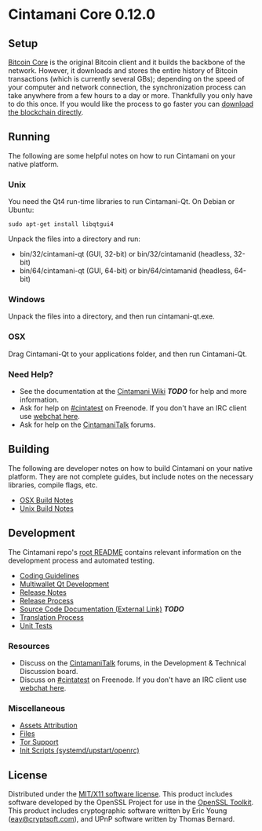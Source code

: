 Cintamani Core 0.12.0
=====================

Setup
---------------------
[Bitcoin Core](http://bitcoin.org/en/download) is the original Bitcoin client and it builds the backbone of the network. However, it downloads and stores the entire history of Bitcoin transactions (which is currently several GBs); depending on the speed of your computer and network connection, the synchronization process can take anywhere from a few hours to a day or more. Thankfully you only have to do this once. If you would like the process to go faster you can [download the blockchain directly](bootstrap.md).

Running
---------------------
The following are some helpful notes on how to run Cintamani on your native platform.

### Unix

You need the Qt4 run-time libraries to run Cintamani-Qt. On Debian or Ubuntu:

	sudo apt-get install libqtgui4

Unpack the files into a directory and run:

- bin/32/cintamani-qt (GUI, 32-bit) or bin/32/cintamanid (headless, 32-bit)
- bin/64/cintamani-qt (GUI, 64-bit) or bin/64/cintamanid (headless, 64-bit)



### Windows

Unpack the files into a directory, and then run cintamani-qt.exe.

### OSX

Drag Cintamani-Qt to your applications folder, and then run Cintamani-Qt.

### Need Help?

* See the documentation at the [Cintamani Wiki](https://en.bitcoin.it/wiki/Main_Page) ***TODO***
for help and more information.
* Ask for help on [#cintatest](http://webchat.freenode.net?channels=cintatest) on Freenode. If you don't have an IRC client use [webchat here](http://webchat.freenode.net?channels=cintatest).
* Ask for help on the [CintamaniTalk](https://cintamanitalk.org/) forums.

Building
---------------------
The following are developer notes on how to build Cintamani on your native platform. They are not complete guides, but include notes on the necessary libraries, compile flags, etc.

- [OSX Build Notes](build-osx.md)
- [Unix Build Notes](build-unix.md)

Development
---------------------
The Cintamani repo's [root README](https://github.com/cintatest/cintamani/blob/master/README.md) contains relevant information on the development process and automated testing.

- [Coding Guidelines](coding.md)
- [Multiwallet Qt Development](multiwallet-qt.md)
- [Release Notes](release-notes.md)
- [Release Process](release-process.md)
- [Source Code Documentation (External Link)](https://dev.visucore.com/bitcoin/doxygen/) ***TODO***
- [Translation Process](translation_process.md)
- [Unit Tests](unit-tests.md)

### Resources
* Discuss on the [CintamaniTalk](https://cintamanitalk.org/) forums, in the Development & Technical Discussion board.
* Discuss on [#cintatest](http://webchat.freenode.net/?channels=cintatest) on Freenode. If you don't have an IRC client use [webchat here](http://webchat.freenode.net/?channels=cintatest).

### Miscellaneous
- [Assets Attribution](assets-attribution.md)
- [Files](files.md)
- [Tor Support](tor.md)
- [Init Scripts (systemd/upstart/openrc)](init.md)

License
---------------------
Distributed under the [MIT/X11 software license](http://www.opensource.org/licenses/mit-license.php).
This product includes software developed by the OpenSSL Project for use in the [OpenSSL Toolkit](https://www.openssl.org/). This product includes
cryptographic software written by Eric Young ([eay@cryptsoft.com](mailto:eay@cryptsoft.com)), and UPnP software written by Thomas Bernard.
